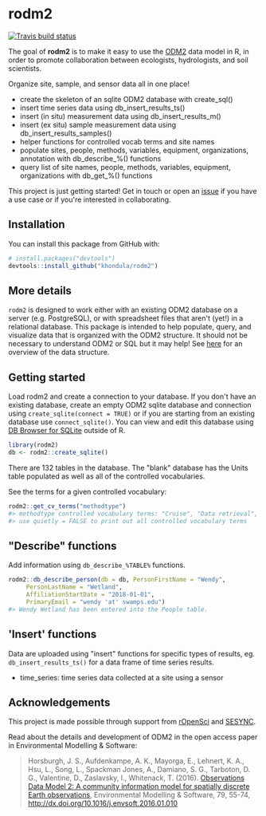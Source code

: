 
<!-- README.md is generated from README.Rmd. Please edit that file -->
rodm2
=====

  <!-- badges: start -->
  [![Travis build status](https://travis-ci.org/khondula/rodm2.svg?branch=master)](https://travis-ci.org/khondula/rodm2)
  <!-- badges: end -->

The goal of **rodm2** is to make it easy to use the [ODM2](https://github.com/ODM2/ODM2) data model in R, in order to promote collaboration between ecologists, hydrologists, and soil scientists.

Organize site, sample, and sensor data all in one place!

-   create the skeleton of an sqlite ODM2 database with create\_sql()
-   insert time series data using db\_insert\_results\_ts()
-   insert (in situ) measurement data using db\_insert\_results\_m()
-   insert (ex situ) sample measurement data using db\_insert\_results\_samples()
-   helper functions for controlled vocab terms and site names
-   populate sites, people, methods, variables, equipment, organizations, annotation with db\_describe\_%() functions
-   query list of site names, people, methods, variables, equipment, organizations with db\_get\_%() functions

This project is just getting started! Get in touch or open an [issue](https://github.com/khondula/rodm2/issues) if you have a use case or if you're interested in collaborating.

Installation
------------

You can install this package from GitHub with:

``` r
# install.packages("devtools")
devtools::install_github("khondula/rodm2")
```

More details
------------

`rodm2` is designed to work either with an existing ODM2 database on a server (e.g. PostgreSQL), or with spreadsheet files that aren't (yet!) in a relational database. This package is intended to help populate, query, and visualize data that is organized with the ODM2 structure. It should not be necessary to understand ODM2 or SQL but it may help! See [here](http://odm2.github.io/ODM2/schemas/ODM2_Current/diagrams/ODM2OverviewSimplified.html) for an overview of the data structure.

Getting started
---------------

Load rodm2 and create a connection to your database. If you don't have an existing database, create an empty ODM2 sqlite database and connection using `create_sqlite(connect = TRUE)` or if you are starting from an existing database use `connect_sqlite()`. You can view and edit this database using [DB Browser for SQLite](https://sqlitebrowser.org/) outside of R.

``` r
library(rodm2)
db <- rodm2::create_sqlite()
```

There are 132 tables in the database. The "blank" database has the Units table populated as well as all of the controlled vocabularies.

See the terms for a given controlled vocabulary:

``` r
rodm2::get_cv_terms("methodtype")
#> methodtype controlled vocabulary terms: "Cruise", "Data retrieval", "Derivation", "Equipment deployment", "Equipment maintenance", "Equipment programming", "Equipment retrieval", "Estimation", "Expedition", "Field activity", "Generic non-observation", "Instrument Continuing Calibration Verification", "Instrument calibration", "Instrument deployment", "Instrument retrieval", "Observation", "Simulation", "Site visit", "Specimen analysis", "Specimen collection", "Specimen fractionation", "Specimen preparation", "Specimen preservation", "Submersible launch", "Unknown")
#> use quietly = FALSE to print out all controlled vocabulary terms
```

"Describe" functions
--------------------

Add information using `db_describe_%TABLE%` functions.

``` r
rodm2::db_describe_person(db = db, PersonFirstName = "Wendy",
     PersonLastName = "Wetland",
     AffiliationStartDate = "2018-01-01",
     PrimaryEmail = "wendy 'at' swamps.edu")
#> Wendy Wetland has been entered into the People table.
```

'Insert' functions
------------------

Data are uploaded using "insert" functions for specific types of results, eg. `db_insert_results_ts()` for a data frame of time series results.

-   time\_series: time series data collected at a site using a sensor

Acknowledgements
----------------

This project is made possible through support from [rOpenSci](https://ropensci.org/) and [SESYNC](https://www.sesync.org/).

Read about the details and development of ODM2 in the open access paper in Environmental Modelling & Software:

> Horsburgh, J. S., Aufdenkampe, A. K., Mayorga, E., Lehnert, K. A., Hsu, L., Song, L., Spackman Jones, A., Damiano, S. G., Tarboton, D. G., Valentine, D., Zaslavsky, I., Whitenack, T. (2016). [Observations Data Model 2: A community information model for spatially discrete Earth observations](http://dx.doi.org/10.1016/j.envsoft.2016.01.010), Environmental Modelling & Software, 79, 55-74, <http://dx.doi.org/10.1016/j.envsoft.2016.01.010>
